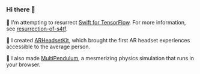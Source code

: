 ### Hi there 👋

🔭 I'm attempting to resurrect [Swift for TensorFlow](https://github.com/tensorflow/swift). For more information, see [resurrection-of-s4tf](https://github.com/philipturner/resurrection-of-s4tf).

🤔 I created [ARHeadsetKit](https://github.com/philipturner/ARHeadsetKit), which brought the first AR headset experiences accessible to the average person.

🤔 I also made [MultiPendulum](https://github.com/philipturner/multipendulum), a mesmerizing physics simulation that runs in your browser.

<!--
**philipturner/philipturner** is a ✨ _special_ ✨ repository because its `README.md` (this file) appears on your GitHub profile.

Here are some ideas to get you started:

- 🔭 I’m currently working on ...
- 🌱 I’m currently learning ...
- 👯 I’m looking to collaborate on ...
- 🤔 I’m looking for help with ...
- 💬 Ask me about ...
- 📫 How to reach me: ...
- 😄 Pronouns: ...
- ⚡ Fun fact: ...
-->
